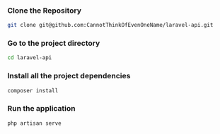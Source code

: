 ### Clone the Repository
```bash
git clone git@github.com:CannotThinkOfEvenOneName/laravel-api.git
```

### Go to the project directory
```bash
cd laravel-api
```

### Install all the project dependencies
```bash
composer install
```

### Run the application
```bash
php artisan serve
```